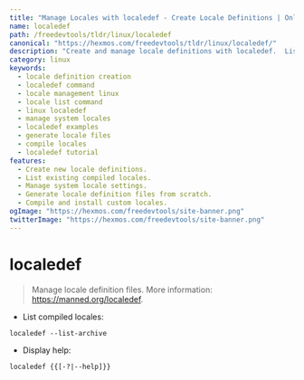 ```yaml
---
title: "Manage Locales with localedef - Create Locale Definitions | Online Free DevTools by Hexmos"
name: localedef
path: /freedevtools/tldr/linux/localedef
canonical: "https://hexmos.com/freedevtools/tldr/linux/localedef/"
description: "Create and manage locale definitions with localedef.  List compiled locales and generate new ones easily. Free online tool, no registration required."
category: linux
keywords:
  - locale definition creation
  - localedef command
  - locale management linux
  - locale list command
  - linux localedef
  - manage system locales
  - localedef examples
  - generate locale files
  - compile locales
  - localedef tutorial
features:
  - Create new locale definitions.
  - List existing compiled locales.
  - Manage system locale settings.
  - Generate locale definition files from scratch.
  - Compile and install custom locales.
ogImage: "https://hexmos.com/freedevtools/site-banner.png"
twitterImage: "https://hexmos.com/freedevtools/site-banner.png"
---
```


# localedef

> Manage locale definition files.
> More information: <https://manned.org/localedef>.

- List compiled locales:

`localedef --list-archive`

- Display help:

`localedef {{[-?|--help]}}`
